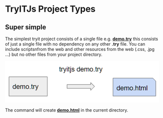 # TryITJs Project Types

## Super simple

The simplest tryit project consists of a single file e.g.  [__demo.try__](docs/demo/demo.try) this consists of just a single file with no dependency on any other __.try__ file. You can include scriptsnfrom the web and other resources from the web (.css, .jpg ...) but no other files from your project directory.

![](images/tryit-demo.png)

The command will create [__demo.html__](docs/demo/demo.html) in the current directory.
